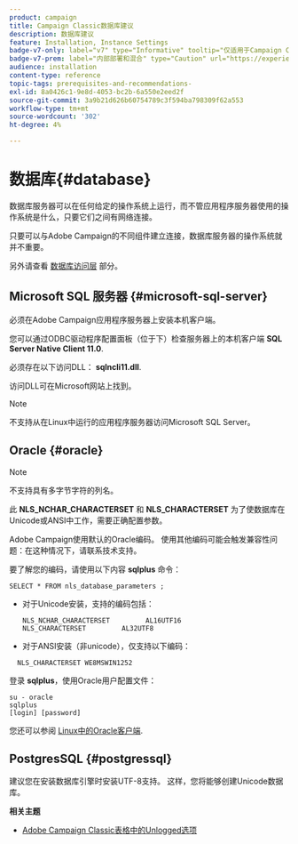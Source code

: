 ```yaml
---
product: campaign
title: Campaign Classic数据库建议
description: 数据库建议
feature: Installation, Instance Settings
badge-v7-only: label="v7" type="Informative" tooltip="仅适用于Campaign Classicv7"
badge-v7-prem: label="内部部署和混合" type="Caution" url="https://experienceleague.adobe.com/docs/campaign-classic/using/installing-campaign-classic/architecture-and-hosting-models/hosting-models-lp/hosting-models.html?lang=zh-Hans" tooltip="仅适用于内部部署和混合部署"
audience: installation
content-type: reference
topic-tags: prerequisites-and-recommendations-
exl-id: 8a0426c1-9e8d-4053-bc2b-6a550e2eed2f
source-git-commit: 3a9b21d626b60754789c3f594ba798309f62a553
workflow-type: tm+mt
source-wordcount: '302'
ht-degree: 4%

---
```


# 数据库{#database}



数据库服务器可以在任何给定的操作系统上运行，而不管应用程序服务器使用的操作系统是什么，只要它们之间有网络连接。

只要可以与Adobe Campaign的不同组件建立连接，数据库服务器的操作系统就并不重要。

另外请查看 [数据库访问层](../../installation/using/prerequisites-of-campaign-installation-in-linux.md#database-access-layers) 部分。

## Microsoft SQL 服务器 {#microsoft-sql-server}

必须在Adobe Campaign应用程序服务器上安装本机客户端。

您可以通过ODBC驱动程序配置面板（位于下）检查服务器上的本机客户端 **SQL Server Native Client 11.0**.

必须存在以下访问DLL： **sqlncli11.dll**.

访问DLL可在Microsoft网站上找到。

>[!NOTE]
>
>不支持从在Linux中运行的应用程序服务器访问Microsoft SQL Server。

## Oracle {#oracle}

>[!NOTE]
>
>不支持具有多字节字符的列名。

此 **NLS_NCHAR_CHARACTERSET** 和 **NLS_CHARACTERSET** 为了使数据库在Unicode或ANSI中工作，需要正确配置参数。

Adobe Campaign使用默认的Oracle编码。 使用其他编码可能会触发兼容性问题：在这种情况下，请联系技术支持。

要了解您的编码，请使用以下内容 **sqlplus** 命令：

```
SELECT * FROM nls_database_parameters ;
```

* 对于Unicode安装，支持的编码包括：

  ```
  NLS_NCHAR_CHARACTERSET         AL16UTF16
  NLS_CHARACTERSET         AL32UTF8
  ```

* 对于ANSI安装（非unicode），仅支持以下编码：

```
  NLS_CHARACTERSET WE8MSWIN1252
```

登录 **sqlplus**，使用Oracle用户配置文件：

```
su - oracle 
sqlplus 
[login] [password]
```

您还可以参阅 [Linux中的Oracle客户端](../../installation/using/installing-packages-with-linux.md#oracle-client-in-linux).

## PostgresSQL {#postgressql}

建议您在安装数据库引擎时安装UTF-8支持。 这样，您将能够创建Unicode数据库。

**相关主题**

* [Adobe Campaign Classic表格中的Unlogged选项](https://helpx.adobe.com/campaign/kb/unlogged-tables-classic.html)

